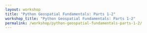 ```yaml
---
layout: workshop
title: "Python Geospatial Fundamentals: Parts 1-2"
workshop_title: "Python Geospatial Fundamentals: Parts 1-2"
permalink: /workshop/python-geospatial-fundamentals-parts-1-2/
---
```

